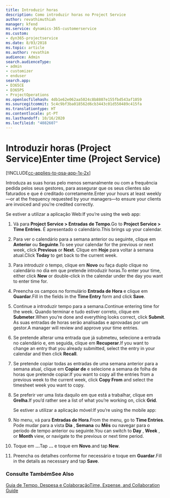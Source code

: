 ```yaml
---
title: Introduzir horas
description: Como introduzir horas no Project Service
author: revathimuthiah
manager: kfend
ms.service: dynamics-365-customerservice
ms.custom:
- dyn365-projectservice
ms.date: 8/03/2018
ms.topic: article
ms.author: revathim
audience: Admin
search.audienceType:
- admin
- customizer
- enduser
search.app:
- D365CE
- D365PS
- ProjectOperations
ms.openlocfilehash: 4db1e62e062aa5024c8b8807e155fbd543af1059
ms.sourcegitcommit: 5c4c9bf3ba018562d6cb3443c01d550489c415fa
ms.translationtype: HT
ms.contentlocale: pt-PT
ms.lasthandoff: 10/16/2020
ms.locfileid: "4082607"
---
```

# <a name="enter-time-project-service"></a><span data-ttu-id="f305f-103">Introduzir horas (Project Service)</span><span class="sxs-lookup"><span data-stu-id="f305f-103">Enter time (Project Service)</span></span>

[!INCLUDE[cc-applies-to-psa-app-1x-2x](../includes/cc-applies-to-psa-app-1x-2x.md)]

<span data-ttu-id="f305f-104">Introduza as suas horas pelo menos semanalmente ou com a frequência pedida pelos seus gestores, para assegurar que os seus clientes são faturados e que é creditado corretamente.</span><span class="sxs-lookup"><span data-stu-id="f305f-104">Enter your hours at least weekly—or at the frequency requested by your managers—to ensure your clients are invoiced and you’re credited correctly.</span></span>  
  
 <span data-ttu-id="f305f-105">Se estiver a utilizar a aplicação Web:</span><span class="sxs-lookup"><span data-stu-id="f305f-105">If you’re using the web app:</span></span>  
  
1. <span data-ttu-id="f305f-106">Vá para **Project Service > Entradas de Tempo**.</span><span class="sxs-lookup"><span data-stu-id="f305f-106">Go to **Project Service > Time Entries**.</span></span> <span data-ttu-id="f305f-107">É apresentado o calendário.</span><span class="sxs-lookup"><span data-stu-id="f305f-107">This brings up your calendar.</span></span>  
  
2. <span data-ttu-id="f305f-108">Para ver o calendário para a semana anterior ou seguinte, clique em **Anterior** ou **Seguinte**.</span><span class="sxs-lookup"><span data-stu-id="f305f-108">To see your calendar for the previous or next week, click **Previous** or **Next**.</span></span> <span data-ttu-id="f305f-109">Clique em **Hoje** para voltar à semana atual.</span><span class="sxs-lookup"><span data-stu-id="f305f-109">Click **Today** to get back to the current week.</span></span>  
  
3. <span data-ttu-id="f305f-110">Para introduzir o tempo, clique em **Novo** ou faça duplo clique no calendário no dia em que pretende introduzir horas.</span><span class="sxs-lookup"><span data-stu-id="f305f-110">To enter your time, either click **New** or double-click in the calendar under the day you want to enter time for.</span></span>  
  
4. <span data-ttu-id="f305f-111">Preencha os campos no formulário **Entrada de Hora** e clique em **Guardar**.</span><span class="sxs-lookup"><span data-stu-id="f305f-111">Fill in the fields in the **Time Entry** form and click **Save**.</span></span>  
  
5. <span data-ttu-id="f305f-112">Continue a introduzir tempo para a semana.</span><span class="sxs-lookup"><span data-stu-id="f305f-112">Continue entering time for the week.</span></span> <span data-ttu-id="f305f-113">Quando terminar e tudo estiver correto, clique em **Submeter**.</span><span class="sxs-lookup"><span data-stu-id="f305f-113">When you’re done and everything looks correct, click **Submit**.</span></span> <span data-ttu-id="f305f-114">As suas entradas de horas serão analisadas e aprovadas por um gestor.</span><span class="sxs-lookup"><span data-stu-id="f305f-114">A manager will review and approve your time entries.</span></span>  
  
6. <span data-ttu-id="f305f-115">Se pretende alterar uma entrada que já submeteu, selecione a entrada no calendário e, em seguida, clique em **Recuperar**.</span><span class="sxs-lookup"><span data-stu-id="f305f-115">If you want to change an entry that you already submitted, select the entry in your calendar and then click **Recall**.</span></span>  
  
7. <span data-ttu-id="f305f-116">Se pretende copiar todas as entradas de uma semana anterior para a semana atual, clique em **Copiar de** e selecione a semana de folha de horas que pretende copiar.</span><span class="sxs-lookup"><span data-stu-id="f305f-116">If you want to copy all the entries from a previous week to the current week, click **Copy From** and select the timesheet week you want to copy.</span></span>  
  
8. <span data-ttu-id="f305f-117">Se preferir ver uma lista daquilo em que está a trabalhar, clique em **Grelha**.</span><span class="sxs-lookup"><span data-stu-id="f305f-117">If you’d rather see a list of what you’re working on, click **Grid**.</span></span>  
  
   <span data-ttu-id="f305f-118">Se estiver a utilizar a aplicação móvel:</span><span class="sxs-lookup"><span data-stu-id="f305f-118">If you’re using the mobile app:</span></span>  
  
9. <span data-ttu-id="f305f-119">No menu, vá para **Entradas de Hora**.</span><span class="sxs-lookup"><span data-stu-id="f305f-119">From the menu, go to **Time Entries**.</span></span>     <span data-ttu-id="f305f-120">Pode mudar para a vista **Dia** , **Semana** ou **Mês** ou navegar para o período de tempo anterior ou seguinte.</span><span class="sxs-lookup"><span data-stu-id="f305f-120">You can switch to **Day** , **Week** , or **Month** view, or navigate to the previous or next time period.</span></span>  
  
10. <span data-ttu-id="f305f-121">Toque em **…**</span><span class="sxs-lookup"><span data-stu-id="f305f-121">Tap **…**</span></span> <span data-ttu-id="f305f-122">e toque em **Novo**.</span><span class="sxs-lookup"><span data-stu-id="f305f-122">and tap **New**.</span></span>  
  
11. <span data-ttu-id="f305f-123">Preencha os detalhes conforme for necessário e toque em **Guardar**.</span><span class="sxs-lookup"><span data-stu-id="f305f-123">Fill in the details as necessary and tap **Save**.</span></span>  
  
### <a name="see-also"></a><span data-ttu-id="f305f-124">Consulte Também</span><span class="sxs-lookup"><span data-stu-id="f305f-124">See Also</span></span>  
 [<span data-ttu-id="f305f-125">Guia de Tempo, Despesa e Colaboração</span><span class="sxs-lookup"><span data-stu-id="f305f-125">Time, Expense, and Collaboration Guide</span></span>](../psa/time-expense-collaboration-guide.md)
